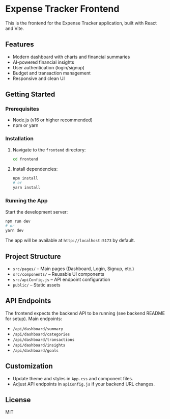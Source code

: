 # Expense Tracker Frontend

This is the frontend for the Expense Tracker application, built with React and Vite.

## Features
- Modern dashboard with charts and financial summaries
- AI-powered financial insights
- User authentication (login/signup)
- Budget and transaction management
- Responsive and clean UI

## Getting Started

### Prerequisites
- Node.js (v16 or higher recommended)
- npm or yarn

### Installation
1. Navigate to the `frontend` directory:
   ```sh
   cd frontend
   ```
2. Install dependencies:
   ```sh
   npm install
   # or
   yarn install
   ```

### Running the App
Start the development server:
```sh
npm run dev
# or
yarn dev
```
The app will be available at `http://localhost:5173` by default.

## Project Structure
- `src/pages/` – Main pages (Dashboard, Login, Signup, etc.)
- `src/components/` – Reusable UI components
- `src/apiConfig.js` – API endpoint configuration
- `public/` – Static assets

## API Endpoints
The frontend expects the backend API to be running (see backend README for setup). Main endpoints:
- `/api/dashboard/summary`
- `/api/dashboard/categories`
- `/api/dashboard/transactions`
- `/api/dashboard/insights`
- `/api/dashboard/goals`

## Customization
- Update theme and styles in `App.css` and component files.
- Adjust API endpoints in `apiConfig.js` if your backend URL changes.

## License
MIT
